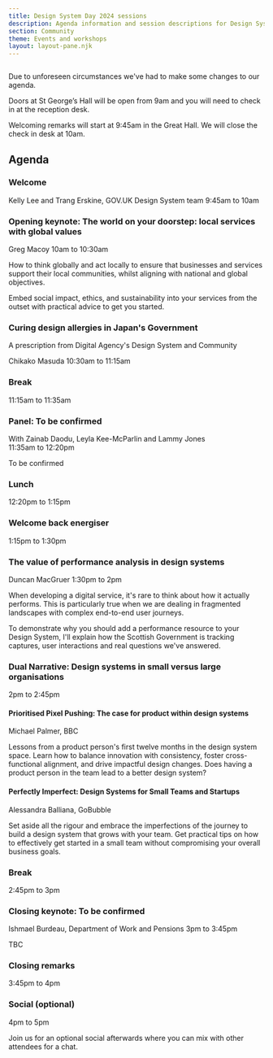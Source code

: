 ```yaml
---
title: Design System Day 2024 sessions 
description: Agenda information and session descriptions for Design System Day 2024.
section: Community
theme: Events and workshops
layout: layout-pane.njk
---
```


<img class="app-image--no-border govuk-!-margin-bottom-9" src="/images/dsd24-24.svg" alt="" role="presentation">

<p class="govuk-!-font-size-24">
Due to unforeseen circumstances we've had to make some changes to our agenda.  
</p>

Doors at St George’s Hall will be open from 9am and you will need to check in at the reception desk.

Welcoming remarks will start at 9:45am in the Great Hall. We will close the check in desk at 10am.

## Agenda

### Welcome

Kelly Lee and Trang Erskine, GOV.UK Design System team
9:45am to 10am

### Opening keynote: The world on your doorstep: local services with global values

Greg Macoy
10am to 10:30am

How to think globally and act locally to ensure that businesses and services support their local communities, whilst aligning with national and global objectives.

Embed social impact, ethics, and sustainability into your services from the outset with practical advice to get you started.

### Curing design allergies in Japan's Government

A prescription from Digital Agency's Design System and Community

Chikako Masuda
10:30am to 11:15am

### Break

11:15am to 11:35am

### Panel: To be confirmed

With Zainab Daodu, Leyla Kee-McParlin and Lammy Jones  
11:35am to 12:20pm

To be confirmed

### Lunch

12:20pm to 1:15pm

### Welcome back energiser

1:15pm to 1:30pm

### The value of performance analysis in design systems

Duncan MacGruer
1:30pm to 2pm

When developing a digital service, it's rare to think about how it actually performs. This is particularly true when we are dealing in fragmented landscapes with complex end-to-end user journeys.

To demonstrate why you should add a performance resource to your Design System, I'll explain how the Scottish Government is tracking captures, user interactions and real questions we've answered.

### Dual Narrative: Design systems in small versus large organisations

2pm to 2:45pm

#### Prioritised Pixel Pushing: The case for product within design systems

Michael Palmer, BBC

Lessons from a product person's first twelve months in the design system space. Learn how to balance innovation with consistency, foster cross-functional alignment, and drive impactful design changes. Does having a product person in the team lead to a better design system?

#### Perfectly Imperfect: Design Systems for Small Teams and Startups

Alessandra Balliana, GoBubble

Set aside all the rigour and embrace the imperfections of the journey to build a design system that grows with your team. Get practical tips on how to effectively get started in a small team without compromising your overall business goals.

### Break

2:45pm to 3pm

### Closing keynote: To be confirmed

Ishmael Burdeau, Department of Work and Pensions
3pm to 3:45pm

TBC

### Closing remarks

3:45pm to 4pm

### Social (optional)

4pm to 5pm

Join us for an optional social afterwards where you can mix with other attendees for a chat.
